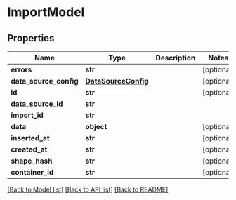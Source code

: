 # ImportModel

## Properties
Name | Type | Description | Notes
------------ | ------------- | ------------- | -------------
**errors** | **str** |  | [optional] 
**data_source_config** | [**DataSourceConfig**](DataSourceConfig.md) |  | [optional] 
**id** | **str** |  | [optional] 
**data_source_id** | **str** |  | 
**import_id** | **str** |  | 
**data** | **object** |  | [optional] 
**inserted_at** | **str** |  | [optional] 
**created_at** | **str** |  | [optional] 
**shape_hash** | **str** |  | [optional] 
**container_id** | **str** |  | [optional] 

[[Back to Model list]](../README.md#documentation-for-models) [[Back to API list]](../README.md#documentation-for-api-endpoints) [[Back to README]](../README.md)

